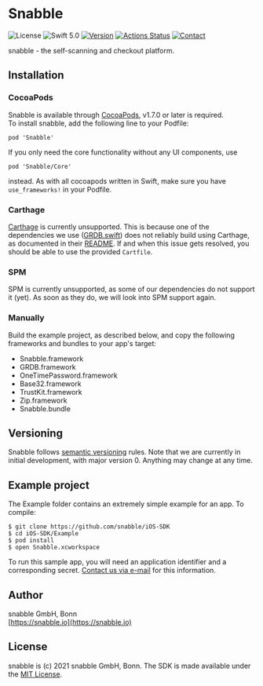 # Snabble 

![License](https://img.shields.io/github/license/mashape/apistatus.svg) 
![Swift 5.0](https://img.shields.io/badge/Swift-5.0-green.svg)
[![Version](https://img.shields.io/cocoapods/v/Snabble.svg)](http://cocoapods.org/pods/Snabble) 
[![Actions Status](https://github.com/snabble/iOS-SDK/workflows/Lint/badge.svg)](https://github.com/snabble/iOS-SDK/actions)
[![Contact](https://img.shields.io/badge/Contact-%40snabble__io-blue)](https://twitter.com/snabble_io)


snabble - the self-scanning and checkout platform.

## Installation

### CocoaPods

Snabble is available through [CocoaPods](https://cocoapods.org), v1.7.0 or later is required.  
To install snabble, add the following line to your Podfile:

```
pod 'Snabble'
```

If you only need the core functionality without any UI components, use

```
pod 'Snabble/Core'
```

instead. As with all cocoapods written in Swift, make sure you have `use_frameworks!` in your Podfile.

### Carthage 

[Carthage](https://github.com/Carthage/Carthage) is currently unsupported. 
This is because one of the dependencies we use ([GRDB.swift](https://github.com/groue/GRDB.swift)) does not reliably 
build using Carthage, as documented in their [README](https://github.com/groue/GRDB.swift#carthage). 
If and when this issue gets resolved, you should be able to use the provided `Cartfile`.

### SPM

SPM is currently unsupported, as some of our dependencies do not support it (yet). 
As soon as they do, we will look into SPM support again.

### Manually

Build the example project, as described below, and copy the following frameworks and bundles to your app's target:

* Snabble.framework
* GRDB.framework
* OneTimePassword.framework
* Base32.framework
* TrustKit.framework
* Zip.framework
* Snabble.bundle

## Versioning

Snabble follows [semantic versioning](https://semver.org/) rules.
Note that we are currently in initial development, with major version 0. Anything may change at any time.

## Example project

The Example folder contains an extremely simple example for an app. To compile:

````
$ git clone https://github.com/snabble/iOS-SDK
$ cd iOS-SDK/Example
$ pod install
$ open Snabble.xcworkspace
````

To run this sample app, you will need an application identifier and a corresponding secret. [Contact us via e-mail](mailto:&#105;&#110;&#102;&#111;&#064;&#115;&#110;&#097;&#098;&#098;&#108;&#101;&#046;&#105;&#111;) for this information.


## Author

snabble GmbH, Bonn  
[https://snabble.io](https://snabble.io)

## License

snabble is (c) 2021 snabble GmbH, Bonn. The SDK is made available under the [MIT License](https://github.com/snabble/iOS-SDK/blob/main/LICENSE).
